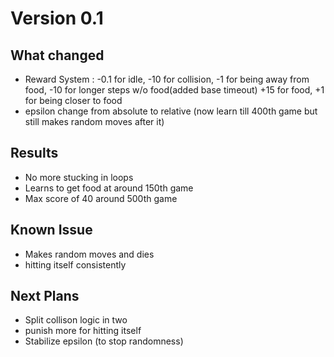 # Version 0.1

## What changed
- Reward System : -0.1 for idle, -10 for collision, -1 for being away from food, -10 for longer steps w/o food(added base timeout)
                  +15 for food, +1 for being closer to food
- epsilon change from absolute to relative (now learn till 400th game but still makes random moves after it)


## Results
- No more stucking in loops
- Learns to get food at around 150th game
- Max score of 40 around 500th game


## Known Issue
- Makes random moves and dies
- hitting itself consistently


## Next Plans
- Split collison logic in two
- punish more for hitting itself
- Stabilize epsilon (to stop randomness)
